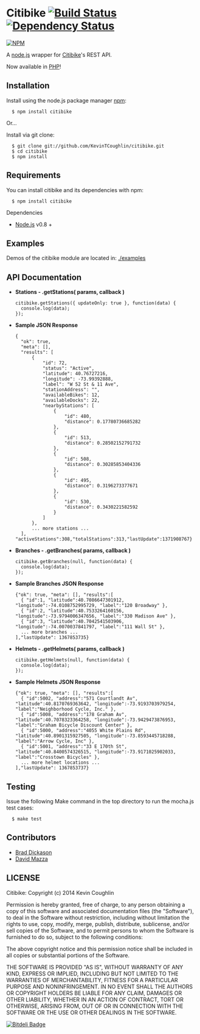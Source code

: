 # Citibike [![Build Status](https://travis-ci.org/KevinTCoughlin/citibike.png)](https://travis-ci.org/KevinTCoughlin/citibike) [![Dependency Status](https://gemnasium.com/KevinTCoughlin/citibike.png)](https://gemnasium.com/KevinTCoughlin/citibike)

  [![NPM](https://nodei.co/npm/citibike.png)](https://nodei.co/npm/citibike/)
  
  A [node.js](http://nodejs.org/) wrapper for [Citibike](http://citibikenyc.com/)'s REST API.
  
  Now available in [PHP](https://github.com/KevinTCoughlin/citibike.php)!

## Installation

  Install using the node.js package manager [npm](http://npmjs.org/):

      $ npm install citibike
      
  Or...

  Install via git clone:

      $ git clone git://github.com/KevinTCoughlin/citibike.git
      $ cd citibike
      $ npm install

## Requirements

  You can install citibike and its dependencies with npm: 
    
      $ npm install citibike
  
  Dependencies
  
  * [Node.js](http://nodejs.org/) v0.8 +

## Examples

  Demos of the citibike module are located in: [./examples](https://github.com/KevinTCoughlin/citibike/tree/master/examples)
  
## API Documentation

  * **Stations - .getStations( params, callback )**
    
        citibike.getStations({ updateOnly: true }, function(data) {
          console.log(data);
        });

  * **Sample JSON Response**

        {
          "ok": true,
          "meta": [],
          "results": [
              {
                  "id": 72,
                  "status": "Active",
                  "latitude": 40.76727216,
                  "longitude": -73.99392888,
                  "label": "W 52 St & 11 Ave",
                  "stationAddress": "",
                  "availableBikes": 12,
                  "availableDocks": 22,
                  "nearbyStations": [
                      {
                          "id": 480,
                          "distance": 0.17780736685282
                      },
                      {
                          "id": 513,
                          "distance": 0.28502152791732
                      },
                      {
                          "id": 508,
                          "distance": 0.30285853404336
                      },
                      {
                          "id": 495,
                          "distance": 0.3196273377671
                      },
                      {
                          "id": 530,
                          "distance": 0.3430221582592
                      }
                  ]
              },
              ... more stations ...
          ],
        "activeStations":308,"totalStations":313,"lastUpdate":1371908767}

  * **Branches - .getBranches( params, callback )**

        citibike.getBranches(null, function(data) {
          console.log(data);
        });
        
  * **Sample Branches JSON Response**
  
        {"ok": true, "meta": [], "results":[
          { "id":1, "latitude":40.7086647301912, "longitude":-74.0108752995729, "label":"120 Broadway" },
          { "id":2, "latitude":40.7533264160156, "longitude":-73.9794006347656, "label":"330 Madison Ave" },
          { "id":3, "latitude":40.7042541503906, "longitude":-74.0070037841797, "label":"111 Wall St" },
          ... more branches ...
        ],"lastUpdate": 1367853735}
        
  * **Helmets - .getHelmets( params, callback )**

        citibike.getHelmets(null, function(data) {
          console.log(data);
        });
  
  * **Sample Helmets JSON Response**
  
        {"ok": true, "meta": [], "results":[
          { "id":5002, "address":"571 Courtlandt Av", "latitude":40.8170769363642, "longitude":-73.9193703979254, "label":"Neighborhood Cycle, Inc." },
          { "id":5008, "address":"178 Graham Av", "latitude":40.7078323364258, "longitude":-73.9429473876953, "label":"Graham Bicycle Discount Center" },
          { "id":5000, "address":"4055 White Plains Rd", "latitude":40.8901315927505, "longitude":-73.8593445718288, "label":"Arrow Cycle, Inc" },
          { "id":5001, "address":"33 E 170th St", "latitude":40.8400574326515, "longitude":-73.9171025902033, "label":"Crosstown Bicycles" },
          ... more helmet locations ...
        ],"lastUpdate": 1367853737}

## Testing

  Issue the following Make command in the top directory to run the mocha.js test cases:
  
      $ make test

## Contributors

  * [Brad Dickason](https://github.com/bdickason)
  * [David Mazza](http://www.davidmazza.com/)

## LICENSE

  Citibike: Copyright (c) 2014 Kevin Coughlin
  
  Permission is hereby granted, free of charge, to any person obtaining
  a copy of this software and associated documentation files (the
  "Software"), to deal in the Software without restriction, including
  without limitation the rights to use, copy, modify, merge, publish,
  distribute, sublicense, and/or sell copies of the Software, and to
  permit persons to whom the Software is furnished to do so, subject to
  the following conditions:
  
  The above copyright notice and this permission notice shall be
  included in all copies or substantial portions of the Software.
  
  THE SOFTWARE IS PROVIDED "AS IS", WITHOUT WARRANTY OF ANY KIND,
  EXPRESS OR IMPLIED, INCLUDING BUT NOT LIMITED TO THE WARRANTIES OF
  MERCHANTABILITY, FITNESS FOR A PARTICULAR PURPOSE AND
  NONINFRINGEMENT. IN NO EVENT SHALL THE AUTHORS OR COPYRIGHT HOLDERS BE
  LIABLE FOR ANY CLAIM, DAMAGES OR OTHER LIABILITY, WHETHER IN AN ACTION
  OF CONTRACT, TORT OR OTHERWISE, ARISING FROM, OUT OF OR IN CONNECTION
  WITH THE SOFTWARE OR THE USE OR OTHER DEALINGS IN THE SOFTWARE.

[![Bitdeli Badge](https://d2weczhvl823v0.cloudfront.net/KevinTCoughlin/citibike/trend.png)](https://bitdeli.com/free "Bitdeli Badge")
